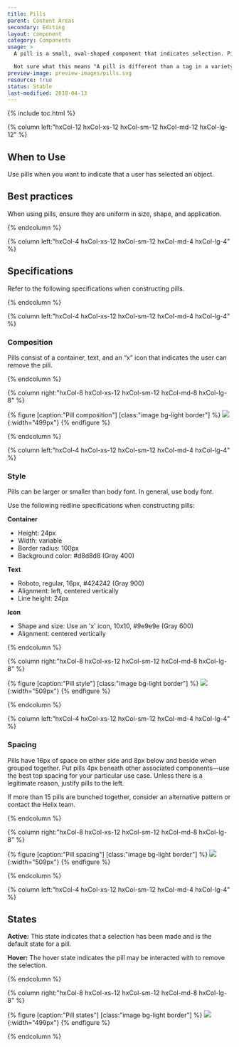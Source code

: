 ```yaml
---
title: Pills
parent: Content Areas
secondary: Editing
layout: component
category: Components
usage: >
  A pill is a small, oval-shaped component that indicates selection. Pills are often associated with tags, however, you can also apply pills to keyword search terms, input text search, or the name of a server selected by the user. You can represent any selectable object with a pill.

  Not sure what this means "A pill is different than a tag in a variety of ways, with the most important being you cannot remove a tag."
preview-image: preview-images/pills.svg
resource: true
status: Stable
last-modified: 2018-04-13
---
```


{% include toc.html %}

<section class="static-section" markdown="1">

<div class="hxRow" markdown="1">

{% column left:"hxCol-12 hxCol-xs-12 hxCol-sm-12 hxCol-md-12 hxCol-lg-12" %}

## When to Use

Use pills when you want to indicate that a user has selected an object.

## Best practices

When using pills, ensure they are uniform in size, shape, and application.

{% endcolumn %}

</div>

</section>

<section class="static-section" markdown="1">

<div class="hxRow" markdown="1">

{% column left:"hxCol-4 hxCol-xs-12 hxCol-sm-12 hxCol-md-4 hxCol-lg-4" %}

## Specifications
Refer to the following specifications when constructing pills.

{% endcolumn %}

</div>

</section>

<section class="static-section" markdown="1">

<div class="hxRow" markdown="1">

{% column left:"hxCol-4 hxCol-xs-12 hxCol-sm-12 hxCol-md-4 hxCol-lg-4" %}

### Composition

Pills consist of a container, text, and an “x” icon that indicates the user can remove the pill.

{% endcolumn %}

{% column right:"hxCol-8 hxCol-xs-12 hxCol-sm-12 hxCol-md-8 hxCol-lg-8" %}

{% figure [caption:"Pill composition"] [class:"image bg-light border"] %}
![]({{site.url}}/assets/images/components/content-areas/pills/pills-default.png){:width="499px"}
{% endfigure %}

{% endcolumn %}

</div>

</section>

<section class="static-section" markdown="1">

<div class="hxRow" markdown="1">

{% column left:"hxCol-4 hxCol-xs-12 hxCol-sm-12 hxCol-md-4 hxCol-lg-4" %}

### Style

Pills can be larger or smaller than body font. In general, use body font.

Use the following redline specifications when constructing pills:

**Container**
- Height: 24px
- Width: variable
- Border radius: 100px
- Background color: #d8d8d8 (Gray 400)

**Text**
- Roboto, regular, 16px, #424242 (Gray 900)
- Alignment: left, centered vertically
- Line height: 24px

**Icon**
- Shape and size: Use an 'x' icon, 10x10, #9e9e9e (Gray 600)
- Alignment: centered vertically

{% endcolumn %}

{% column right:"hxCol-8 hxCol-xs-12 hxCol-sm-12 hxCol-md-8 hxCol-lg-8" %}

{% figure [caption:"Pill style"] [class:"image bg-light border"] %}
![]({{site.url}}/assets/images/components/content-areas/pills/pills-specs.png){:width="509px"}
{% endfigure %}

{% endcolumn %}

</div>

</section>

<section class="static-section" markdown="1">

<div class="hxRow" markdown="1">

{% column left:"hxCol-4 hxCol-xs-12 hxCol-sm-12 hxCol-md-4 hxCol-lg-4" %}

### Spacing

Pills have 16px of space on either side and 8px below and beside when grouped together. Put pills 4px beneath other associated components&mdash;use the best top spacing for your particular use case. Unless there is a legitimate reason, justify pills to the left.

If more than 15 pills are bunched together, consider an alternative pattern or contact the Helix team.

{% endcolumn %}

{% column right:"hxCol-8 hxCol-xs-12 hxCol-sm-12 hxCol-md-8 hxCol-lg-8" %}

{% figure [caption:"Pill spacing"] [class:"image bg-light border"] %}
![]({{site.url}}/assets/images/components/content-areas/pills/pills-specs.png){:width="509px"}
{% endfigure %}

{% endcolumn %}

</div>

</section>

<section class="static-section" markdown="1">

<div class="hxRow" markdown="1">

{% column left:"hxCol-4 hxCol-xs-12 hxCol-sm-12 hxCol-md-4 hxCol-lg-4" %}

## States

**Active:** This state indicates that a selection has been made and is the default state for a pill.

**Hover:** The hover state indicates the pill may be interacted with to remove the selection.

{% endcolumn %}

{% column right:"hxCol-8 hxCol-xs-12 hxCol-sm-12 hxCol-md-8 hxCol-lg-8" %}

{% figure [caption:"Pill states"] [class:"image bg-light border"] %}
![]({{site.url}}/assets/images/components/content-areas/pills/pills-states.png){:width="499px"}
{% endfigure %}

{% endcolumn %}

</div>

</section>
